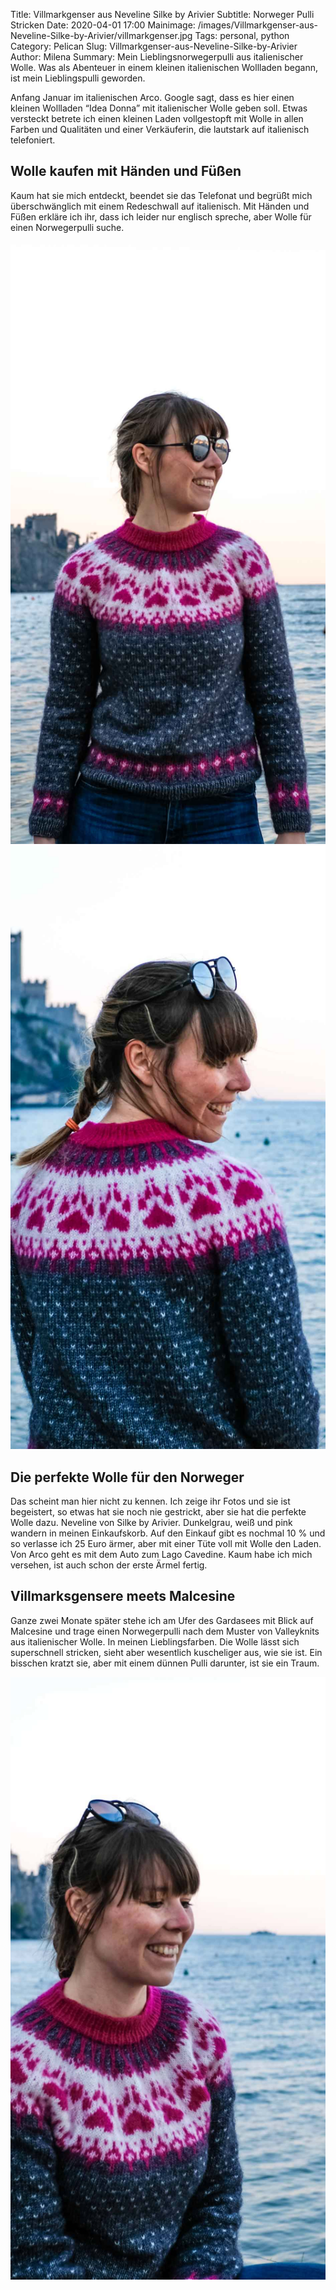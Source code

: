 Title: Villmarkgenser aus Neveline Silke by Arivier
Subtitle: Norweger Pulli Stricken
Date: 2020-04-01 17:00
Mainimage: /images/Villmarkgenser-aus-Neveline-Silke-by-Arivier/villmarkgenser.jpg
Tags: personal, python
Category: Pelican
Slug: Villmarkgenser-aus-Neveline-Silke-by-Arivier
Author: Milena
Summary: Mein Lieblingsnorwegerpulli aus italienischer Wolle. Was als Abenteuer in einem kleinen italienischen Wollladen begann, ist mein Lieblingspulli geworden.



Anfang Januar im italienischen Arco. Google sagt, dass es hier einen kleinen Wollladen “Idea Donna” mit italienischer Wolle geben soll. Etwas versteckt betrete ich einen kleinen Laden vollgestopft mit Wolle in allen Farben und Qualitäten und einer Verkäuferin, die lautstark auf italienisch telefoniert. 

## Wolle kaufen mit Händen und Füßen 

Kaum hat sie mich entdeckt, beendet sie das Telefonat und begrüßt mich überschwänglich mit einem Redeschwall auf italienisch. Mit Händen und Füßen erkläre ich ihr, dass ich leider nur englisch spreche, aber Wolle für einen Norwegerpulli suche. 

![Villmarkgenser Front](/images/Villmarkgenser-aus-Neveline-Silke-by-Arivier/villmarkgenser_front.jpg) ![Villmarkgenser Back](/images/Villmarkgenser-aus-Neveline-Silke-by-Arivier/villmarkgenser_back.jpg)

## Die perfekte Wolle für den Norweger

Das scheint man hier nicht zu kennen. Ich zeige ihr Fotos und sie ist begeistert, so etwas hat sie noch nie gestrickt, aber sie hat die perfekte Wolle dazu. Neveline von Silke by Arivier. Dunkelgrau, weiß und pink wandern in meinen Einkaufskorb. Auf den Einkauf gibt es nochmal 10 % und so verlasse ich 25 Euro ärmer, aber mit einer Tüte voll mit Wolle den Laden. Von Arco geht es mit dem Auto zum Lago Cavedine. Kaum habe ich mich versehen, ist auch schon der erste Ärmel fertig.


## Villmarksgensere meets Malcesine 

Ganze zwei Monate später stehe ich am Ufer des Gardasees mit Blick auf Malcesine und trage einen Norwegerpulli nach dem Muster von Valleyknits aus italienischer Wolle. In meinen Lieblingsfarben.
Die Wolle lässt sich superschnell stricken, sieht aber wesentlich kuscheliger aus, wie sie ist. Ein bisschen kratzt sie, aber mit einem dünnen Pulli darunter, ist sie ein Traum.

![Villmarkgenser Side](/images/Villmarkgenser-aus-Neveline-Silke-by-Arivier/villmarkgenser_side.jpg) 